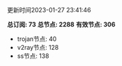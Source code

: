 更新时间2023-01-27 23:41:46

**总订阅: 73**
**总节点: 2288**
**有效节点: 306**
- trojan节点: 40
- v2ray节点: 128
- ss节点: 138

